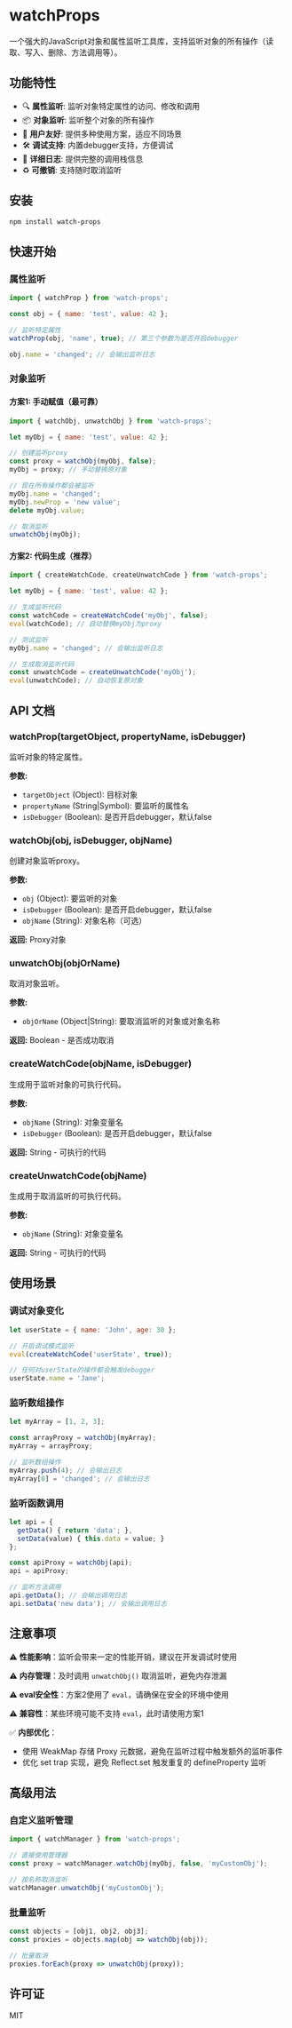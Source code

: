 # watchProps

一个强大的JavaScript对象和属性监听工具库，支持监听对象的所有操作（读取、写入、删除、方法调用等）。

## 功能特性

- 🔍 **属性监听**: 监听对象特定属性的访问、修改和调用
- 📦 **对象监听**: 监听整个对象的所有操作
- 🚀 **用户友好**: 提供多种使用方案，适应不同场景
- 🛠️ **调试支持**: 内置debugger支持，方便调试
- 📝 **详细日志**: 提供完整的调用栈信息
- ♻️ **可撤销**: 支持随时取消监听

## 安装

```bash
npm install watch-props
```

## 快速开始

### 属性监听

```javascript
import { watchProp } from 'watch-props';

const obj = { name: 'test', value: 42 };

// 监听特定属性
watchProp(obj, 'name', true); // 第三个参数为是否开启debugger

obj.name = 'changed'; // 会输出监听日志
```

### 对象监听

#### 方案1: 手动赋值（最可靠）

```javascript
import { watchObj, unwatchObj } from 'watch-props';

let myObj = { name: 'test', value: 42 };

// 创建监听proxy
const proxy = watchObj(myObj, false);
myObj = proxy; // 手动替换原对象

// 现在所有操作都会被监听
myObj.name = 'changed';
myObj.newProp = 'new value';
delete myObj.value;

// 取消监听
unwatchObj(myObj);
```

#### 方案2: 代码生成（推荐）

```javascript
import { createWatchCode, createUnwatchCode } from 'watch-props';

let myObj = { name: 'test', value: 42 };

// 生成监听代码
const watchCode = createWatchCode('myObj', false);
eval(watchCode); // 自动替换myObj为proxy

// 测试监听
myObj.name = 'changed'; // 会输出监听日志

// 生成取消监听代码
const unwatchCode = createUnwatchCode('myObj');
eval(unwatchCode); // 自动恢复原对象
```

## API 文档

### watchProp(targetObject, propertyName, isDebugger)

监听对象的特定属性。

**参数:**
- `targetObject` (Object): 目标对象
- `propertyName` (String|Symbol): 要监听的属性名
- `isDebugger` (Boolean): 是否开启debugger，默认false

### watchObj(obj, isDebugger, objName)

创建对象监听proxy。

**参数:**
- `obj` (Object): 要监听的对象
- `isDebugger` (Boolean): 是否开启debugger，默认false
- `objName` (String): 对象名称（可选）

**返回:** Proxy对象

### unwatchObj(objOrName)

取消对象监听。

**参数:**
- `objOrName` (Object|String): 要取消监听的对象或对象名称

**返回:** Boolean - 是否成功取消

### createWatchCode(objName, isDebugger)

生成用于监听对象的可执行代码。

**参数:**
- `objName` (String): 对象变量名
- `isDebugger` (Boolean): 是否开启debugger，默认false

**返回:** String - 可执行的代码

### createUnwatchCode(objName)

生成用于取消监听的可执行代码。

**参数:**
- `objName` (String): 对象变量名

**返回:** String - 可执行的代码

## 使用场景

### 调试对象变化

```javascript
let userState = { name: 'John', age: 30 };

// 开启调试模式监听
eval(createWatchCode('userState', true));

// 任何对userState的操作都会触发debugger
userState.name = 'Jane';
```

### 监听数组操作

```javascript
let myArray = [1, 2, 3];

const arrayProxy = watchObj(myArray);
myArray = arrayProxy;

// 监听数组操作
myArray.push(4); // 会输出日志
myArray[0] = 'changed'; // 会输出日志
```

### 监听函数调用

```javascript
let api = {
  getData() { return 'data'; },
  setData(value) { this.data = value; }
};

const apiProxy = watchObj(api);
api = apiProxy;

// 监听方法调用
api.getData(); // 会输出调用日志
api.setData('new data'); // 会输出调用日志
```

## 注意事项

⚠️ **性能影响**：监听会带来一定的性能开销，建议在开发调试时使用

⚠️ **内存管理**：及时调用 `unwatchObj()` 取消监听，避免内存泄漏

⚠️ **eval安全性**：方案2使用了 `eval`，请确保在安全的环境中使用

⚠️ **兼容性**：某些环境可能不支持 `eval`，此时请使用方案1

✅ **内部优化**：
  - 使用 WeakMap 存储 Proxy 元数据，避免在监听过程中触发额外的监听事件
  - 优化 set trap 实现，避免 Reflect.set 触发重复的 defineProperty 监听

## 高级用法

### 自定义监听管理

```javascript
import { watchManager } from 'watch-props';

// 直接使用管理器
const proxy = watchManager.watchObj(myObj, false, 'myCustomObj');

// 按名称取消监听
watchManager.unwatchObj('myCustomObj');
```

### 批量监听

```javascript
const objects = [obj1, obj2, obj3];
const proxies = objects.map(obj => watchObj(obj));

// 批量取消
proxies.forEach(proxy => unwatchObj(proxy));
```

## 许可证

MIT